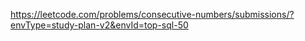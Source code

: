 https://leetcode.com/problems/consecutive-numbers/submissions/?envType=study-plan-v2&envId=top-sql-50